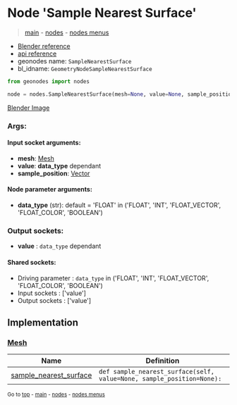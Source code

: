 # Node 'Sample Nearest Surface'

> [main](../structure.md) - [nodes](nodes.md) - [nodes menus](nodes_menus.md)

- [Blender reference](https://docs.blender.org/manual/en/latest/modeling/geometry_nodes/mesh/sample_nearest_surface.html)
- [api reference](https://docs.blender.org/api/current/bpy.types.GeometryNodeSampleNearestSurface.html)
- geonodes name: `SampleNearestSurface`
- bl_idname: `GeometryNodeSampleNearestSurface`

```python
from geonodes import nodes

node = nodes.SampleNearestSurface(mesh=None, value=None, sample_position=None, data_type='FLOAT')
```

[Blender Image](self.node_image_ref)

### Args:

#### Input socket arguments:

- **mesh**: [Mesh](Mesh.md)
- **value**: **data_type** dependant
- **sample_position**: [Vector](Vector.md)

#### Node parameter arguments:

- **data_type** (str): default = 'FLOAT' in ('FLOAT', 'INT', 'FLOAT_VECTOR', 'FLOAT_COLOR', 'BOOLEAN')

### Output sockets:

- **value** : ``data_type`` dependant

#### Shared sockets:

- Driving parameter : ``data_type`` in ('FLOAT', 'INT', 'FLOAT_VECTOR', 'FLOAT_COLOR', 'BOOLEAN')
- Input sockets  : ['value']
- Output sockets : ['value']
## Implementation

### [Mesh](Mesh.md)

| Name | Definition |
|------|------------|
 | [sample_nearest_surface](Mesh.md#sample_nearest_surface) | `def sample_nearest_surface(self, value=None, sample_position=None):` |

<sub>Go to [top](#node-Sample-Nearest-Surface) - [main](../structure.md) - [nodes](nodes.md) - [nodes menus](nodes_menus.md)</sub>

